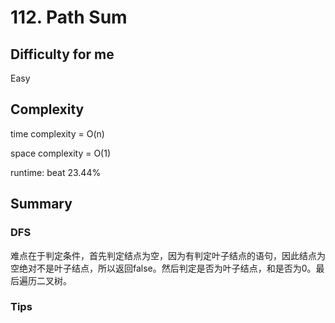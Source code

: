 # 112. Path Sum
## Difficulty for me

Easy

## Complexity
time complexity = O(n)

space complexity = O(1)

runtime: beat 23.44%

## Summary
### DFS

难点在于判定条件，首先判定结点为空，因为有判定叶子结点的语句，因此结点为空绝对不是叶子结点，所以返回false。然后判定是否为叶子结点，和是否为0。最后遍历二叉树。

### Tips

